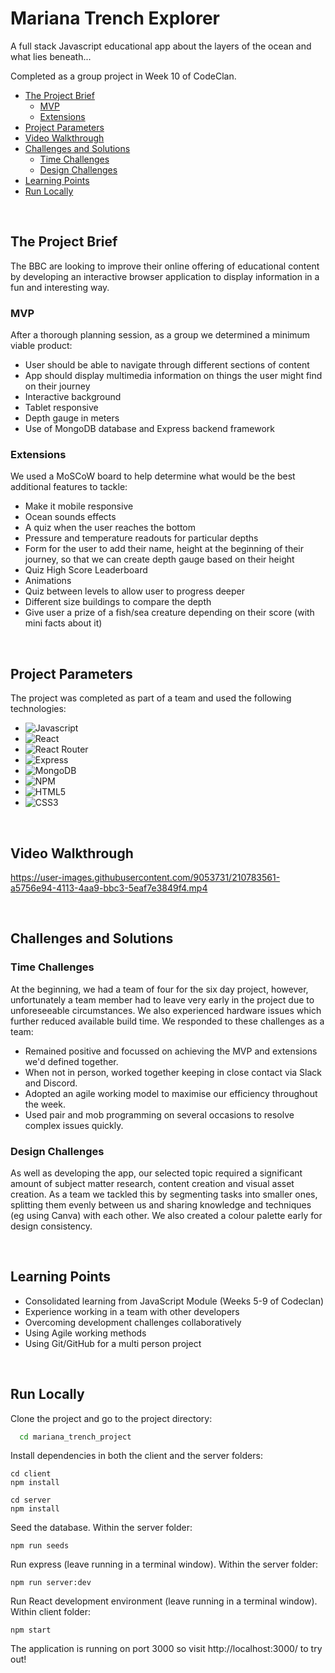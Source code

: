 
# Mariana Trench Explorer

A full stack Javascript educational app about the layers of the ocean and what lies beneath...

Completed as a group project in Week 10 of CodeClan.

- [The Project Brief](#the-project-brief)
  * [MVP](#mvp)
  * [Extensions](#extensions)
- [Project Parameters](#project-parameters)
- [Video Walkthrough](#video-walkthrough)
- [Challenges and Solutions](#challenges-and-solutions)
  * [Time Challenges](#time-challenges)
  * [Design Challenges](#design-challenges)
- [Learning Points](#learning-points)
- [Run Locally](#run-locally)

<br>

## The Project Brief

The BBC are looking to improve their online offering of educational content by developing an interactive browser application to display information in a fun and interesting way.

### MVP
After a thorough planning session, as a group we determined a minimum viable product:
* User should be able to navigate through different sections of content
* App should display multimedia information on things the user might find on their journey
* Interactive background
* Tablet responsive
* Depth gauge in meters
* Use of MongoDB database and Express backend framework

### Extensions
We used a MoSCoW board to help determine what would be the best additional features to tackle:
* Make it mobile responsive
* Ocean sounds effects
* A quiz when the user reaches the bottom
* Pressure and temperature readouts for particular depths
* Form for the user to add their name, height at the beginning of their journey, so that we can create depth gauge based on their height
* Quiz High Score Leaderboard
* Animations
* Quiz between levels to allow user to progress deeper
* Different size buildings to compare the depth
* Give user a prize of a fish/sea creature depending on their score (with mini facts about it)

<br>

## Project Parameters
The project was completed as part of a team and used the following technologies:

- ![Javascript](https://img.shields.io/badge/JavaScript-F7DF1E?style=for-the-badge&logo=javascript&logoColor=black)
- ![React](https://img.shields.io/badge/React-20232A?style=for-the-badge&logo=react&logoColor=61DAFB)
- ![React Router](https://img.shields.io/badge/React_Router-CA4245?style=for-the-badge&logo=react-router&logoColor=white)
- ![Express](https://img.shields.io/badge/express.js-%23404d59.svg?style=for-the-badge&logo=express&logoColor=%2361DAFB)
- ![MongoDB](https://img.shields.io/badge/MongoDB-4EA94B?style=for-the-badge&logo=mongodb&logoColor=white)
- ![NPM](https://img.shields.io/badge/NPM-%23000000.svg?style=for-the-badge&logo=npm&logoColor=white)
- ![HTML5](https://img.shields.io/badge/HTML5-E34F26?style=for-the-badge&logo=html5&logoColor=white)
- ![CSS3](https://img.shields.io/badge/CSS3-1572B6?style=for-the-badge&logo=css3&logoColor=white)

<br>

## Video Walkthrough


https://user-images.githubusercontent.com/9053731/210783561-a5756e94-4113-4aa9-bbc3-5eaf7e3849f4.mp4


<br>

##  Challenges and Solutions

### Time Challenges
At the beginning, we had a team of four for the six day project, however, unfortunately a team member had to leave very early in the project due to unforeseeable circumstances.
We also experienced hardware issues which further reduced available build time.  We responded to these challenges as a team:
-    Remained positive  and focussed on achieving the MVP and extensions we'd defined together. 
- When not in person, worked together keeping in close contact via Slack and Discord.
-  Adopted an agile working model to maximise our efficiency throughout the week. 
-  Used pair and mob programming on several occasions to resolve complex issues quickly.


### Design Challenges

As well as developing the app, our selected topic required a significant amount of subject matter research, content creation and visual asset creation.   As a team we tackled this by segmenting tasks into smaller ones, splitting them evenly between us and sharing knowledge and techniques (eg using Canva) with each other.  We also created a colour palette early for design consistency. 

<br>

## Learning Points

- Consolidated learning from JavaScript Module (Weeks 5-9 of Codeclan)
- Experience working in a team with other developers
- Overcoming development challenges collaboratively
- Using Agile working methods
- Using Git/GitHub for a multi person project


<br>

## Run Locally

Clone the project and go to the project directory:

```bash
  cd mariana_trench_project
```

Install dependencies in both the client and the server folders:

```
cd client
npm install

cd server
npm install
```

Seed the database.  Within the server folder:

```
npm run seeds
```

Run express (leave running in a terminal window).  Within the server folder:

```
npm run server:dev
```

Run React development environment (leave running in a terminal window).  Within client folder:

```
npm start
```

The application is running on port 3000 so visit http://localhost:3000/ to try out!

